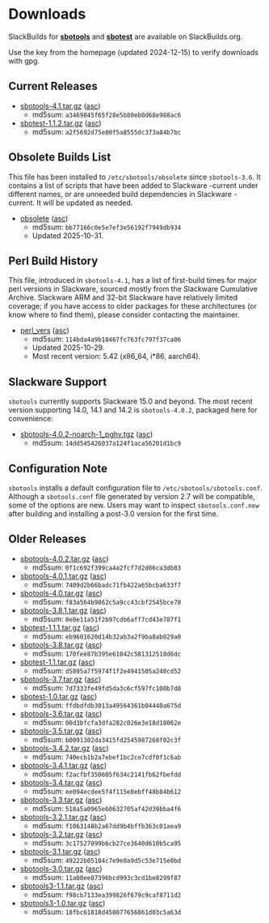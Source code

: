 # Downloads

SlackBuilds for **[sbotools](https://slackbuilds.org/repository/15.0/system/sbotools/)** and **[sbotest](https://slackbuilds.org/repository/15.0/system/sbotest/)** are available on SlackBuilds.org.

Use the key from the homepage (updated 2024-12-15) to verify downloads with gpg.

## Current Releases

* [sbotools-4.1.tar.gz](sbotools-4.1.tar.gz) ([asc](sbotools-4.1.tar.gz.asc))
    * md5sum: `a3469845f65f28e5b80eb0d68e988ac6`
* [sbotest-1.1.2.tar.gz](sbotest-1.1.2.tar.gz) ([asc](sbotest-1.1.2.tar.gz.asc))
    * md5sum: `a2f5692d75e00f5a8555dc373a84b7bc`

## Obsolete Builds List

This file has been installed to `/etc/sbotools/obsolete` since `sbotools-3.6`. It contains a list of scripts that have been added to Slackware -current under different names, or are unneeded build dependencies in Slackware -current. It will be updated as needed.

* [obsolete](obsolete) ([asc](obsolete.asc))
    * md5sum: `bb77166c0e5e7ef3e56192f7949db934`
    * Updated 2025-10-31.

## Perl Build History

This file, introduced in `sbotools-4.1`, has a list of first-build times for major perl versions in Slackware, sourced mostly from the Slackware Cumulative Archive. Slackware ARM and 32-bit Slackware have relatively limited coverage; if you have access to older packages for these architectures (or know where to find them), please consider contacting the maintainer.

* [perl_vers](perl_vers) ([asc](perl_vers.asc))
    * md5sum: `114bda4a9b18467fc763fc797f37ca06`
    * Updated 2025-10-29.
    * Most recent version: 5.42 (x86_64, i\*86, aarch64).

## Slackware Support

`sbotools` currently supports Slackware 15.0 and beyond. The most recent version supporting 14.0, 14.1 and 14.2 is `sbotools-4.0.2`, packaged here for convenience:

* [sbotools-4.0.2-noarch-1_pghv.tgz](sbotools-4.0.2-noarch-1_pghv.tgz) ([asc](sbotools-4.0.2-noarch_1_pghv.tgz.asc))
    * md5sum: `14dd545426037a124f1aca56201d1bc9`

## Configuration Note

`sbotools` installs a default configuration file to `/etc/sbotools/sbotools.conf`. Although a `sbotools.conf` file generated by version 2.7 will be compatible, some of the options are new. Users may want to inspect `sbotools.conf.new` after building and installing a post-3.0 version for the first time.

## Older Releases

* [sbotools-4.0.2.tar.gz](sbotools-4.0.2.tar.gz) ([asc](sbotools-4.0.2.tar.gz.asc))
    * md5sum: `0f1c692f399ca4a2fcf7d2d06ca3db83`
* [sbotools-4.0.1.tar.gz](sbotools-4.0.1.tar.gz) ([asc](sbotools-4.0.1.tar.gz.asc))
    * md5sum: `7409d2b66badc71fb422a65bcba633f7`
* [sbotools-4.0.tar.gz](sbotools-4.0.tar.gz) ([asc](sbotools-4.0.tar.gz.asc))
    * md5sum: `f83a564b9862c5a9cc43cbf2545bce70`
* [sbotools-3.8.1.tar.gz](sbotools-3.8.1.tar.gz) ([asc](sbotools-3.8.1.tar.gz.asc))
    * md5sum: `0e0e11a51f2b97cdb6aff7cd43e787f1`
* [sbotest-1.1.1.tar.gz](sbotest-1.1.1.tar.gz) ([asc](sbotest-1.1.1.tar.gz.asc))
    * md5sum: `eb9601620d14b32ab3a2f9ba8ab029a0`
* [sbotools-3.8.tar.gz](sbotools-3.8.tar.gz) ([asc](sbotools-3.8.tar.gz.asc))
    * md5sum: `170fee87b395e61042c581312518d6dc`
* [sbotest-1.1.tar.gz](sbotest-1.1.tar.gz) ([asc](sbotest-1.1.tar.gz.asc))
    * md5sum: `d5895a7f5974f1f2e4941505a240cd52`
* [sbotools-3.7.tar.gz](sbotools-3.7.tar.gz) ([asc](sbotools-3.7.tar.gz.asc))
    * md5sum: `7d7333fe49fd5da3c6cf597fc100b7d8`
* [sbotest-1.0.tar.gz](sbotest-1.0.tar.gz) ([asc](sbotest-1.0.tar.gz.asc))
    * md5sum: `ffdbdfdb3013a49564361b04440a675d`
* [sbotools-3.6.tar.gz](sbotools-3.6.tar.gz) ([asc](sbotools-3.6.tar.gz.asc))
    * md5sum: `00d3bfcfa3dfa282c026e3e18d18062e`
* [sbotools-3.5.tar.gz](sbotools-3.5.tar.gz) ([asc](sbotools-3.5.tar.gz.asc))
    * md5sum: `b0091302da3415fd2545987268f02c3f`
* [sbotools-3.4.2.tar.gz](sbotools-3.4.2.tar.gz) ([asc](sbotools-3.4.2.tar.gz.asc))
    * md5sum: `740ecb1b2a7ebef1bc2ce7cdf0f1c6ab`
* [sbotools-3.4.1.tar.gz](sbotools-3.4.1.tar.gz) ([asc](sbotools-3.4.1.tar.gz.asc))
    * md5sum: `f2acfbf350605f634c2141fb62fbefdd`
* [sbotools-3.4.tar.gz](sbotools-3.4.tar.gz) ([asc](sbotools-3.4.tar.gz.asc))
    * md5sum: `ee094ecdee5f4f115e8ebff48b84b612`
* [sbotools-3.3.tar.gz](sbotools-3.3.tar.gz) ([asc](sbotools-3.3.tar.gz.asc))
    * md5sum: `518a5a0965e60632705af42d39bba4f6`
* [sbotools-3.2.1.tar.gz](sbotools-3.2.1.tar.gz) ([asc](sbotools-3.2.1.tar.gz.asc))
    * md5sum: `f1063148b2a67dd9b4bffb363c01aea9`
* [sbotools-3.2.tar.gz](sbotools-3.2.tar.gz) ([asc](sbotools-3.2.tar.gz.asc))
    * md5sum: `3c17527099b6cb27ce3640d610b5ca95`
* [sbotools-3.1.tar.gz](sbotools-3.1.tar.gz) ([asc](sbotools-3.1.tar.gz.asc))
    * md5sum: `49222b05184c7e9e0a9d5c53e715e0bd`
* [sbotools-3.0.tar.gz](sbotools-3.0.tar.gz) ([asc](sbotools-3.0.tar.gz.asc))
    * md5sum: `11a00ee87396bcd993c3cd1be8299f87`
* [sbotools3-1.1.tar.gz](sbotools3-1.1.tar.gz) ([asc](sbotools3-1.1.tar.gz.asc))
    * md5sum: `f98cb7133ea399826f679c9caf8711d2`
* [sbotools3-1.0.tar.gz](sbotools3-1.0.tar.gz) ([asc](sbotools3-1.0.tar.gz.asc))
    * md5sum: `18fbc61818d450877656861d03c5a63d`
